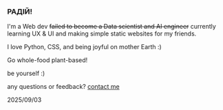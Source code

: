### РАДІЙ!
I'm a Web dev ~~failed to become a Data scientist and AI engineer~~ currently learning UX & UI and making simple static websites for my friends.

I love Python, CSS, and being joyful on mother Earth :)

Go whole-food plant-based!

be yourself :)

any questions or feedback? [contact me](https://nicesoul.me/contact)

2025/09/03
